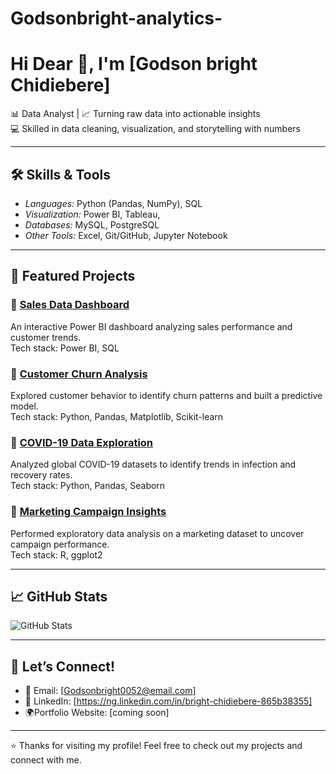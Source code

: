 # Godsonbright-analytics-
# Hi Dear 👋, I'm [Godson bright Chidiebere]  

📊 Data Analyst | 📈 Turning raw data into actionable insights  
💻 Skilled in data cleaning, visualization, and storytelling with numbers  

---

## 🛠 Skills & Tools  
- *Languages:* Python (Pandas, NumPy), SQL  
- *Visualization:* Power BI, Tableau,   
- *Databases:* MySQL, PostgreSQL  
- *Other Tools:* Excel, Git/GitHub, Jupyter Notebook  

---

## 📂 Featured Projects  

### 🔹 [Sales Data Dashboard](https://github.com/Godsonbright-analytics/sales-dashboard)  
An interactive Power BI dashboard analyzing sales performance and customer trends.  
Tech stack: Power BI, SQL  

### 🔹 [Customer Churn Analysis](https://github.com/Godsonbright-analytics/churn-analysis)  
Explored customer behavior to identify churn patterns and built a predictive model.  
Tech stack: Python, Pandas, Matplotlib, Scikit-learn  

### 🔹 [COVID-19 Data Exploration](https://github.com/Godsonbright-analytics/covid19-analysis)  
Analyzed global COVID-19 datasets to identify trends in infection and recovery rates.  
Tech stack: Python, Pandas, Seaborn  

### 🔹 [Marketing Campaign Insights](https://github.com/Godsonbright-analytics/marketing-insights)  
Performed exploratory data analysis on a marketing dataset to uncover campaign performance.  
Tech stack: R, ggplot2  

---

## 📈 GitHub Stats  
![GitHub Stats](https://github-readme-stats.vercel.app/api?username=Godsonbright-analytics&show_icons=true&theme=radical)  

---

## 🤝 Let’s Connect!  
- 📧 Email: [Godsonbright0052@email.com]  
- 🔗 LinkedIn: [https://ng.linkedin.com/in/bright-chidiebere-865b38355]  
- 🌍Portfolio Website: [coming soon]  

---
⭐️ Thanks for visiting my profile! Feel free to check out my projects and connect with me.
